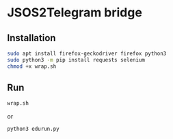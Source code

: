 # JSOS2Telegram bridge

## Installation

```bash
sudo apt install firefox-geckodriver firefox python3 
sudo python3 -m pip install requests selenium
chmod +x wrap.sh
```

## Run

```bash
wrap.sh
```
or
```bash
python3 edurun.py
```